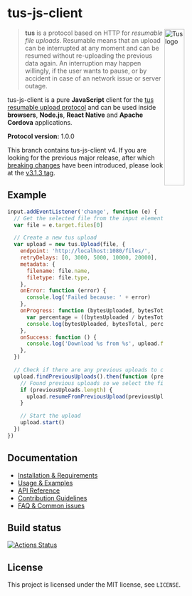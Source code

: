 # tus-js-client

<img alt="Tus logo" src="https://github.com/tus/tus.io/blob/main/assets/img/tus1.png?raw=true" width="30%" align="right" />

> **tus** is a protocol based on HTTP for _resumable file uploads_. Resumable
> means that an upload can be interrupted at any moment and can be resumed without
> re-uploading the previous data again. An interruption may happen willingly, if
> the user wants to pause, or by accident in case of an network issue or server
> outage.

tus-js-client is a pure **JavaScript** client for the [tus resumable upload protocol](http://tus.io) and can be used inside **browsers**, **Node.js**,
**React Native** and **Apache Cordova** applications.

**Protocol version:** 1.0.0

This branch contains tus-js-client v4. If you are looking for the previous major release, after which [breaking changes](https://github.com/tus/tus-js-client/releases/tag/v4.0.0) have been introduced, please look at the [v3.1.3 tag](https://github.com/tus/tus-js-client/tree/v3.1.3).

## Example

```js
input.addEventListener('change', function (e) {
  // Get the selected file from the input element
  var file = e.target.files[0]

  // Create a new tus upload
  var upload = new tus.Upload(file, {
    endpoint: 'http://localhost:1080/files/',
    retryDelays: [0, 3000, 5000, 10000, 20000],
    metadata: {
      filename: file.name,
      filetype: file.type,
    },
    onError: function (error) {
      console.log('Failed because: ' + error)
    },
    onProgress: function (bytesUploaded, bytesTotal) {
      var percentage = ((bytesUploaded / bytesTotal) * 100).toFixed(2)
      console.log(bytesUploaded, bytesTotal, percentage + '%')
    },
    onSuccess: function () {
      console.log('Download %s from %s', upload.file.name, upload.url)
    },
  })

  // Check if there are any previous uploads to continue.
  upload.findPreviousUploads().then(function (previousUploads) {
    // Found previous uploads so we select the first one.
    if (previousUploads.length) {
      upload.resumeFromPreviousUpload(previousUploads[0])
    }

    // Start the upload
    upload.start()
  })
})
```

## Documentation

- [Installation & Requirements](/docs/installation.md)
- [Usage & Examples](/docs/usage.md)
- [API Reference](/docs/api.md)
- [Contribution Guidelines](/docs/contributing.md)
- [FAQ & Common issues](/docs/faq.md)

## Build status

[![Actions Status](https://github.com/tus/tus-js-client/workflows/CI/badge.svg)](https://github.com/tus/tus-js-client/actions)

## License

This project is licensed under the MIT license, see `LICENSE`.
